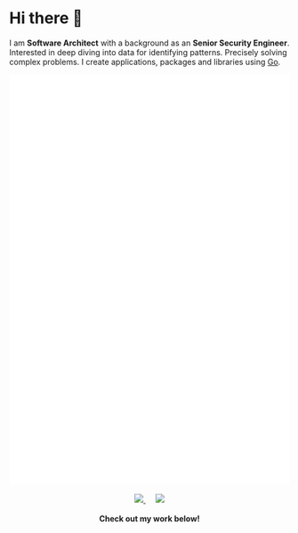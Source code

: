 # Hi there 👋

I am <b>Software Architect</b> with a background as an <b>Senior Security Engineer</b>. Interested in deep diving into data for identifying patterns. Precisely solving complex problems. I create applications, packages and libraries using [Go](https://github.com/golang/go). 


![Metrics](/github-metrics.svg)



<p align="center">
  <a href="https://www.linkedin.com/in/du%C5%A1an-pani%C4%87-5933731b2/">
    <img src="https://img.icons8.com/ios-filled/256/000000/linkedin.svg" width="26px"/>
  </a>
  &emsp;
  <a href="https://twitter.com/dusan_panic">
    <img src="https://img.icons8.com/ios-filled/256/000000/twitter.svg" width="26px"/>
  </a>
  <br><br>
  <strong>Check out my work below!</strong>
  <br><br>
</p>



<!--
**dpanic/dpanic** is a ✨ _special_ ✨ repository because its `README.md` (this file) appears on your GitHub profile.

Here are some ideas to get you started:

- 🔭 I’m currently working on ...
- 🌱 I’m currently learning ...
- 👯 I’m looking to collaborate on ...
- 🤔 I’m looking for help with ...
- 💬 Ask me about ...
- 📫 How to reach me: ...
- 😄 Pronouns: ...
- ⚡ Fun fact: ...
-->
